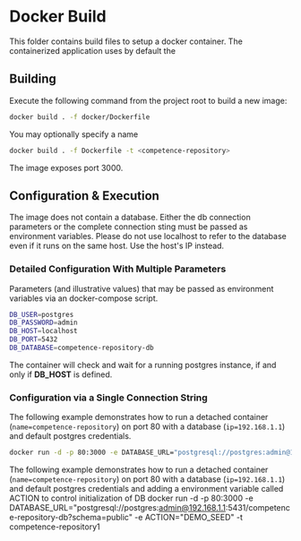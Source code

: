 # Docker Build

This folder contains build files to setup a docker container.
The containerized application uses by default the

## Building

Execute the following command from the project root to build a new image:

```bash
docker build . -f docker/Dockerfile
```

You may optionally specify a name

```bash
docker build . -f Dockerfile -t <competence-repository>
```

The image exposes port 3000.

## Configuration & Execution

The image does not contain a database. Either the db connection parameters or the complete connection sting must be passed as environment variables. Please do not use localhost to refer to the database even if it runs on the same host. Use the host's IP instead.

### Detailed Configuration With Multiple Parameters

Parameters (and illustrative values) that may be passed as environment variables via an docker-compose script.

```bash
DB_USER=postgres
DB_PASSWORD=admin
DB_HOST=localhost
DB_PORT=5432
DB_DATABASE=competence-repository-db
```

The container will check and wait for a running postgres instance, if and only if **DB_HOST** is defined.

### Configuration via a Single Connection String

The following example demonstrates how to run a detached container (`name=competence-repository`) on port 80 with a database (`ip=192.168.1.1`) and default postgres credentials.

```bash
docker run -d -p 80:3000 -e DATABASE_URL="postgresql://postgres:admin@192.168.1.1:5431/competence-repository-db?schema=public" -t competence-repository
```

The following example demonstrates how to run a detached container (`name=competence-repository`) on port 80 with a database (`ip=192.168.1.1`) and default postgres credentials and adding a environment variable called ACTION to control initialization of DB 
docker run -d -p 80:3000 -e DATABASE_URL="postgresql://postgres:admin@192.168.1.1:5431/competence-repository-db?schema=public" -e ACTION="DEMO_SEED" -t competence-repository1 
